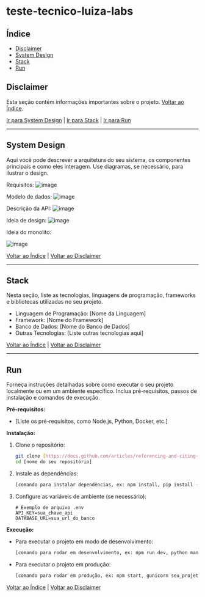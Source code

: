 # teste-tecnico-luiza-labs

## Índice

* [Disclaimer](#disclaimer)
* [System Design](#system-design)
* [Stack](#stack)
* [Run](#run)

## Disclaimer <a name="disclaimer"></a>

Esta seção contém informações importantes sobre o projeto. [Voltar ao Índice](#índice).

[Ir para System Design](#system-design) | [Ir para Stack](#stack) | [Ir para Run](#run)

---

## System Design <a name="system-design"></a>

Aqui você pode descrever a arquitetura do seu sistema, os componentes principais e como eles interagem. Use diagramas, se necessário, para ilustrar o design.

Requisitos: 
![image](https://github.com/user-attachments/assets/2834e49e-6ff7-49ae-aa14-fa20895f366b)

Modelo de dados:
![image](https://github.com/user-attachments/assets/1cdb0e58-b21a-4285-9388-94154809189c)

Descrição da API:
![image](https://github.com/user-attachments/assets/3998aab0-0eac-4058-b60d-4684d43f793e)

Ideia de design:
![image](https://github.com/user-attachments/assets/4cd00aca-8d59-4c08-b16f-f8c2e67c6698)

Ideia do monolito:

![image](https://github.com/user-attachments/assets/b72a6038-4a76-4b77-aae6-7300646d13c5)



[Voltar ao Índice](#índice) | [Voltar ao Disclaimer](#disclaimer)

---

## Stack <a name="stack"></a>

Nesta seção, liste as tecnologias, linguagens de programação, frameworks e bibliotecas utilizadas no seu projeto.

* Linguagem de Programação: [Nome da Linguagem]
* Framework: [Nome do Framework]
* Banco de Dados: [Nome do Banco de Dados]
* Outras Tecnologias: [Liste outras tecnologias aqui]

[Voltar ao Índice](#índice) | [Voltar ao Disclaimer](#disclaimer)

---

## Run <a name="run"></a>

Forneça instruções detalhadas sobre como executar o seu projeto localmente ou em um ambiente específico. Inclua pré-requisitos, passos de instalação e comandos de execução.

**Pré-requisitos:**

* [Liste os pré-requisitos, como Node.js, Python, Docker, etc.]

**Instalação:**

1.  Clone o repositório:
    ```bash
    git clone [https://docs.github.com/articles/referencing-and-citing-content](https://docs.github.com/articles/referencing-and-citing-content)
    cd [nome do seu repositório]
    ```
2.  Instale as dependências:
    ```bash
    [comando para instalar dependências, ex: npm install, pip install -r requirements.txt]
    ```
3.  Configure as variáveis de ambiente (se necessário):
    ```
    # Exemplo de arquivo .env
    API_KEY=sua_chave_api
    DATABASE_URL=sua_url_do_banco
    ```

**Execução:**

* Para executar o projeto em modo de desenvolvimento:
    ```bash
    [comando para rodar em desenvolvimento, ex: npm run dev, python manage.py runserver]
    ```
* Para executar o projeto em produção:
    ```bash
    [comando para rodar em produção, ex: npm start, gunicorn seu_projeto:app]
    ```

[Voltar ao Índice](#índice) | [Voltar ao Disclaimer](#disclaimer)
